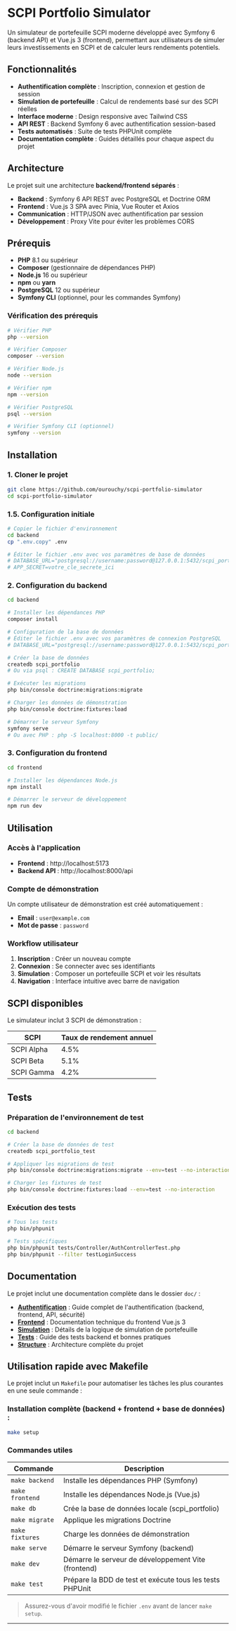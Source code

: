 # SCPI Portfolio Simulator

Un simulateur de portefeuille SCPI moderne développé avec Symfony 6 (backend API) et Vue.js 3 (frontend), permettant aux utilisateurs de simuler leurs investissements en SCPI et de calculer leurs rendements potentiels.

## Fonctionnalités

- **Authentification complète** : Inscription, connexion et gestion de session
- **Simulation de portefeuille** : Calcul de rendements basé sur des SCPI réelles
- **Interface moderne** : Design responsive avec Tailwind CSS
- **API REST** : Backend Symfony 6 avec authentification session-based
- **Tests automatisés** : Suite de tests PHPUnit complète
- **Documentation complète** : Guides détaillés pour chaque aspect du projet

## Architecture

Le projet suit une architecture **backend/frontend séparés** :

- **Backend** : Symfony 6 API REST avec PostgreSQL et Doctrine ORM
- **Frontend** : Vue.js 3 SPA avec Pinia, Vue Router et Axios
- **Communication** : HTTP/JSON avec authentification par session
- **Développement** : Proxy Vite pour éviter les problèmes CORS

## Prérequis

- **PHP** 8.1 ou supérieur
- **Composer** (gestionnaire de dépendances PHP)
- **Node.js** 16 ou supérieur
- **npm** ou **yarn**
- **PostgreSQL** 12 ou supérieur
- **Symfony CLI** (optionnel, pour les commandes Symfony)

### Vérification des prérequis

```bash
# Vérifier PHP
php --version

# Vérifier Composer
composer --version

# Vérifier Node.js
node --version

# Vérifier npm
npm --version

# Vérifier PostgreSQL
psql --version

# Vérifier Symfony CLI (optionnel)
symfony --version
```

## Installation

### 1. Cloner le projet

```bash
git clone https://github.com/ourouchy/scpi-portfolio-simulator
cd scpi-portfolio-simulator
```

### 1.5. Configuration initiale

```bash
# Copier le fichier d'environnement
cd backend
cp ".env.copy" .env

# Éditer le fichier .env avec vos paramètres de base de données
# DATABASE_URL="postgresql://username:password@127.0.0.1:5432/scpi_portfolio?serverVersion=15&charset=utf8"
# APP_SECRET=votre_cle_secrete_ici
```

### 2. Configuration du backend

```bash
cd backend

# Installer les dépendances PHP
composer install

# Configuration de la base de données
# Éditer le fichier .env avec vos paramètres de connexion PostgreSQL
# DATABASE_URL="postgresql://username:password@127.0.0.1:5432/scpi_portfolio?serverVersion=15&charset=utf8"

# Créer la base de données
createdb scpi_portfolio
# Ou via psql : CREATE DATABASE scpi_portfolio;

# Exécuter les migrations
php bin/console doctrine:migrations:migrate

# Charger les données de démonstration
php bin/console doctrine:fixtures:load

# Démarrer le serveur Symfony
symfony serve
# Ou avec PHP : php -S localhost:8000 -t public/
```

### 3. Configuration du frontend

```bash
cd frontend

# Installer les dépendances Node.js
npm install

# Démarrer le serveur de développement
npm run dev
```

## Utilisation

### Accès à l'application

- **Frontend** : http://localhost:5173
- **Backend API** : http://localhost:8000/api

### Compte de démonstration

Un compte utilisateur de démonstration est créé automatiquement :
- **Email** : `user@example.com`
- **Mot de passe** : `password`

### Workflow utilisateur

1. **Inscription** : Créer un nouveau compte
2. **Connexion** : Se connecter avec ses identifiants
3. **Simulation** : Composer un portefeuille SCPI et voir les résultats
4. **Navigation** : Interface intuitive avec barre de navigation

## SCPI disponibles

Le simulateur inclut 3 SCPI de démonstration :

| SCPI | Taux de rendement annuel |
|------|-------------------------|
| SCPI Alpha | 4.5% |
| SCPI Beta | 5.1% |
| SCPI Gamma | 4.2% |

## Tests

### Préparation de l'environnement de test

```bash
cd backend

# Créer la base de données de test
createdb scpi_portfolio_test

# Appliquer les migrations de test
php bin/console doctrine:migrations:migrate --env=test --no-interaction

# Charger les fixtures de test
php bin/console doctrine:fixtures:load --env=test --no-interaction
```

### Exécution des tests

```bash
# Tous les tests
php bin/phpunit

# Tests spécifiques
php bin/phpunit tests/Controller/AuthControllerTest.php
php bin/phpunit --filter testLoginSuccess
```

## Documentation

Le projet inclut une documentation complète dans le dossier `doc/` :

- **[Authentification](doc/authentication.md)** : Guide complet de l'authentification (backend, frontend, API, sécurité)
- **[Frontend](doc/frontend.md)** : Documentation technique du frontend Vue.js 3
- **[Simulation](doc/simulation.md)** : Détails de la logique de simulation de portefeuille
- **[Tests](doc/tests.md)** : Guide des tests backend et bonnes pratiques
- **[Structure](doc/structure.md)** : Architecture complète du projet
## Utilisation rapide avec Makefile

Le projet inclut un `Makefile` pour automatiser les tâches les plus courantes en une seule commande :

### Installation complète (backend + frontend + base de données) :

```bash
make setup
```

### Commandes utiles

| Commande        | Description                                              |
| --------------- | -------------------------------------------------------- |
| `make backend`  | Installe les dépendances PHP (Symfony)                   |
| `make frontend` | Installe les dépendances Node.js (Vue.js)                |
| `make db`       | Crée la base de données locale (scpi\_portfolio)         |
| `make migrate`  | Applique les migrations Doctrine                         |
| `make fixtures` | Charge les données de démonstration                      |
| `make serve`    | Démarre le serveur Symfony (backend)                     |
| `make dev`      | Démarre le serveur de développement Vite (frontend)      |
| `make test`     | Prépare la BDD de test et exécute tous les tests PHPUnit |

> Assurez-vous d'avoir modifié le fichier `.env` avant de lancer `make setup`.


---

